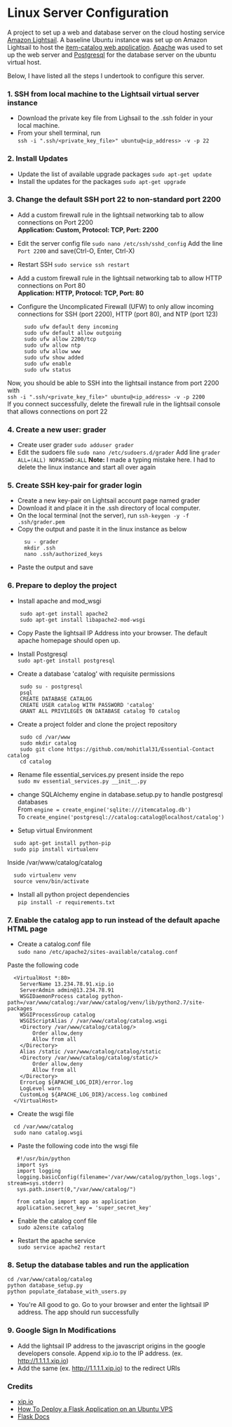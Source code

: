 # Linux Server Configuration

A project to set up a web and database server on the cloud hosting
service [Amazon Lightsail](https://aws.amazon.com/lightsail/).
A baseline Ubuntu instance was set up on Amazon Lightsail
to host the [item-catalog web application](https://github.com/mohitlal31/Essential-Contacts).
[Apache](https://httpd.apache.org/) was used
to set up the web server and [Postgresql](https://www.postgresql.org/) for the database
server on the ubuntu virtual host.

Below, I have listed all the steps I undertook to configure this server.

### 1. SSH from local machine to the Lightsail virtual server instance

  - Download the private key file from Lighsail to the .ssh folder in your local
    machine.
  - From your shell terminal, run
    </br>`ssh -i ".ssh/<private_key_file>" ubuntu@<ip_address> -v -p 22`

### 2. Install Updates

  - Update the list of available upgrade packages
    `sudo apt-get update`
  - Install the updates for the packages
    `sudo apt-get upgrade`

### 3. Change the default SSH port 22 to non-standard port 2200

  - Add a custom firewall rule in the lightsail networking tab to
    allow connections on Port 2200</br>
    **Application: Custom, Protocol: TCP, Port: 2200**
  - Edit the server config file `sudo nano /etc/ssh/sshd_config`
    Add the line `Port 2200` and save(Ctrl-O, Enter, Ctrl-X)
  - Restart SSH `sudo service ssh restart`

  - Add a custom firewall rule in the lightsail networking tab to
    allow HTTP connections on Port 80</br>
    **Application: HTTP, Protocol: TCP, Port: 80**

  - Configure the Uncomplicated Firewall (UFW) to only allow incoming connections
    for SSH (port 2200), HTTP (port 80), and NTP (port 123)
    ```
      sudo ufw default deny incoming
      sudo ufw default allow outgoing
      sudo ufw allow 2200/tcp
      sudo ufw allow ntp
      sudo ufw allow www
      sudo ufw show added
      sudo ufw enable
      sudo ufw status
    ```

  Now, you should be able to SSH into the lightsail instance from port 2200
  with </br>`ssh -i ".ssh/<private_key_file>" ubuntu@<ip_address> -v -p 2200`</br>
  If you connect successfully, delete the firewall rule in the lightsail console
  that allows connections on port 22

### 4. Create a new user: grader

  - Create user grader `sudo adduser grader`
  - Edit the sudoers file `sudo nano /etc/sudoers.d/grader`
    Add line `grader ALL=(ALL) NOPASSWD:ALL`
    **Note:** I made a typing mistake here. I had to delete the linux instance and start all over again

### 5. Create SSH key-pair for grader login

  - Create a new key-pair on Lightsail account page named grader
  - Download it and place it in the .ssh directory of local computer.
  - On the local terminal (not the server),
  run `ssh-keygen -y -f .ssh/grader.pem`
  - Copy the output and paste it in the linux instance as below
    ```
      su - grader
      mkdir .ssh
      nano .ssh/authorized_keys
    ```
  - Paste the output and save
  
### 6. Prepare to deploy the project

  - Install apache and mod_wsgi
  ```
      sudo apt-get install apache2
      sudo apt-get install libapache2-mod-wsgi
  ```

  - Copy Paste the lightsail IP Address into your browser. The default
  apache homepage should open up.

  - Install Postgresql
  </br>`sudo apt-get install postgresql`

  - Create a database 'catalog' with requisite permissions
  ```
      sudo su - postgresql
      psql
      CREATE DATABASE CATALOG
      CREATE USER catalog WITH PASSWORD 'catalog'
      GRANT ALL PRIVILEGES ON DATABASE catalog TO catalog
  ```

  - Create a project folder and clone the project repository
  ```
      sudo cd /var/www
      sudo mkdir catalog
      sudo git clone https://github.com/mohitlal31/Essential-Contact catalog
      cd catalog
  ```

  - Rename file essential_services.py present inside the repo</br>
  `sudo mv essential_services.py __init__.py`

  - change SQLAlchemy engine in database.setup.py to handle postgresql databases
  </br>From `engine = create_engine('sqlite:///itemcatalog.db')`
  </br>To `create_engine('postgresql://catalog:catalog@localhost/catalog')`

  - Setup virtual Environment
  ```
    sudo apt-get install python-pip
    sudo pip install virtualenv
  ```
   Inside /var/www/catalog/catalog
  ```
    sudo virtualenv venv
    source venv/bin/activate
  ```

  - Install all python project dependencies
  </br>`pip install -r requirements.txt`

### 7. Enable the catalog app to run instead of the default apache HTML page

  - Create a catalog.conf file
  </br>`sudo nano /etc/apache2/sites-available/catalog.conf`

  Paste the following code
  ```
    <VirtualHost *:80>
      ServerName 13.234.78.91.xip.io
      ServerAdmin admin@13.234.78.91
      WSGIDaemonProcess catalog python-path=/var/www/catalog:/var/www/catalog/venv/lib/python2.7/site-packages
      WSGIProcessGroup catalog
      WSGIScriptAlias / /var/www/catalog/catalog.wsgi
      <Directory /var/www/catalog/catalog/>
          Order allow,deny
          Allow from all
      </Directory>
      Alias /static /var/www/catalog/catalog/static
      <Directory /var/www/catalog/catalog/static/>
          Order allow,deny
          Allow from all
      </Directory>
      ErrorLog ${APACHE_LOG_DIR}/error.log
      LogLevel warn
      CustomLog ${APACHE_LOG_DIR}/access.log combined
    </VirtualHost>
  ```

  - Create the wsgi file
  ```
    cd /var/www/catalog
    sudo nano catalog.wsgi
  ```

  - Paste the following code into the wsgi file
  ```
     #!/usr/bin/python
     import sys
     import logging
     logging.basicConfig(filename='/var/www/catalog/python_logs.logs', stream=sys.stderr)
     sys.path.insert(0,"/var/www/catalog/")

     from catalog import app as application
     application.secret_key = 'super_secret_key'
  ```

  - Enable the catalog conf file
  </br>`sudo a2ensite catalog`

  - Restart the apache service
  </br>`sudo service apache2 restart`

### 8. Setup the database tables and run the application
  
  ```
  cd /var/www/catalog/catalog
  python database_setup.py
  python populate_database_with_users.py
  ```

  - You're All good to go. Go to your browser and enter the lightsail IP address.
  The app should run successfully

### 9. Google Sign In Modifications

  - Add the lightsail IP address to the javascript origins in the google developers
  console. Append xip.io to the IP address. (ex. http://1.1.1.1.xip.io)
  - Add the same (ex. http://1.1.1.1.xip.io) to the redirect URIs

### Credits

  - [xip.io](http://xip.io/)
  - [How To Deploy a Flask Application on an Ubuntu VPS](https://www.digitalocean.com/community/tutorials/how-to-deploy-a-flask-application-on-an-ubuntu-vps)
  - [Flask Docs](http://flask.pocoo.org/docs/1.0/deploying/mod_wsgi/)

